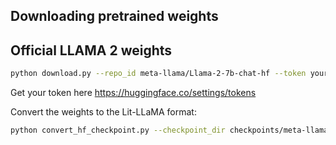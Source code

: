 ## Downloading pretrained weights

## Official LLAMA 2 weights

```bash
python download.py --repo_id meta-llama/Llama-2-7b-chat-hf --token your_hf_token
```

Get your token here https://huggingface.co/settings/tokens

Convert the weights to the Lit-LLaMA format:

```bash
python convert_hf_checkpoint.py --checkpoint_dir checkpoints/meta-llama/Llama-2-7b-chat-hf
```